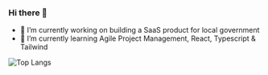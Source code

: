 ### Hi there 👋

- 🔭 I’m currently working on building a SaaS product for local government
- 🌱 I’m currently learning Agile Project Management, React, Typescript & Tailwind


![Top Langs](https://github-readme-stats.vercel.app/api/top-langs/?username=AndyFerrie&layout=compact)
